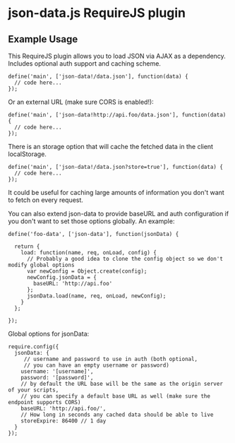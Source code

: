 # json-data.js RequireJS plugin

## Example Usage

This RequireJS plugin allows you to load JSON via AJAX as a dependency. Includes optional auth support and caching scheme.

    define('main', ['json-data!/data.json'], function(data) {
      // code here...
    });

Or an external URL (make sure CORS is enabled!):

    define('main', ['json-data!http://api.foo/data.json'], function(data) {
      // code here...
    });

There is an storage option that will cache the fetched data in the client localStorage.

    define('main', ['json-data!/data.json?store=true'], function(data) {
      // code here...
    });
    
It could be useful for caching large amounts of information you don't want to fetch on every request.

You can also extend json-data to provide baseURL and auth configuration if you don't want to set those options globally. An example:

    define('foo-data', ['json-data'], function(jsonData) {

      return {
        load: function(name, req, onLoad, config) {
          // Probably a good idea to clone the config object so we don't modify global options
          var newConfig = Object.create(config);
          newConfig.jsonData = {
            baseURL: 'http://api.foo'
          };
          jsonData.load(name, req, onLoad, newConfig);
        }
      };

    });

Global options for jsonData:

    require.config({
      jsonData: {
         // username and password to use in auth (both optional,
         // you can have an empty username or password)
        username: '[username]',
        password: '[password]',
        // by default the URL base will be the same as the origin server of your scripts,
        // you can specify a default base URL as well (make sure the endpoint supports CORS)
        baseURL: 'http://api.foo/',
        // How long in seconds any cached data should be able to live
        storeExpire: 86400 // 1 day
      }
    });

